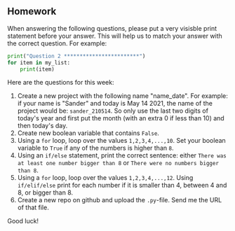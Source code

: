 Homework
-

When answering the following questions, please put a very visisble print statement before your answer. This will help us to match your answer with the correct question. For example:

```Python
print("Question 2 ************************")
for item in my_list:
    print(item)
```

Here are the questions for this week:

1. Create a new project with the following name "name_date". For example: if your name is "Sander" and today is May 14 2021, the name of the project would be: `sander_210514`. So only use the last two digits of today's year and first put the month (with an extra 0 if less than 10) and then today's day.
1. Create new boolean variable that contains `False`.
1. Using a `for` loop, loop over the values `1,2,3,4,...,10`. Set your boolean variable to `True` if any of the numbers is higher than `8`.
1. Using an `if/else` statement, print the correct sentence: either `There was at least one number bigger than 8` or `There were no numbers bigger than 8`.
1. Using a `for` loop, loop over the values `1,2,3,4,...,12`. Using `if/elif/else` print for each number if it is smaller than 4, between 4 and 8, or bigger than 8. 
1. Create a new repo on github and upload the `.py`-file. Send me the URL of that file.

Good luck!
